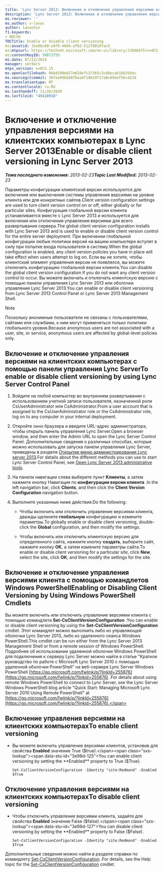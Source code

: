 ```yaml
---
title: 'Lync Server 2013: Включение и отключение управления версиями клиентов'
description: 'Lync Server 2013: Включение и отключение управления версиями клиентов.'
ms.reviewer: ''
ms.author: v-lanac
author: lanachin
f1.keywords:
- NOCSH
TOCTitle: Enable or disable client versioning
ms:assetid: 33a98cb9-a979-4bb6-afb2-512f601d7ac5
ms:mtpsurl: https://technet.microsoft.com/en-us/library/JJ898475(v=OCS.15)
ms:contentKeyID: 50873755
ms.date: 07/23/2014
manager: serdars
mtps_version: v=OCS.15
ms.openlocfilehash: 0bbd190e827e028efc37365c3cd8ecab16b35dac
ms.sourcegitcommit: 36fee89bb887bea4f18b19f17a8c69daf5bc423d
ms.translationtype: MT
ms.contentlocale: ru-RU
ms.lasthandoff: 11/26/2020
ms.locfileid: "49428918"
---
```

# <a name="enable-or-disable-client-versioning-in-lync-server-2013"></a><span data-ttu-id="3e98d-103">Включение и отключение управления версиями на клиентских компьютерах в Lync Server 2013</span><span class="sxs-lookup"><span data-stu-id="3e98d-103">Enable or disable client versioning in Lync Server 2013</span></span>

<div data-xmlns="http://www.w3.org/1999/xhtml">

<div class="topic" data-xmlns="http://www.w3.org/1999/xhtml" data-msxsl="urn:schemas-microsoft-com:xslt" data-cs="https://msdn.microsoft.com/">

<div data-asp="https://msdn2.microsoft.com/asp">



</div>

<div id="mainSection">

<div id="mainBody"><span data-ttu-id="3e98d-104">

<span> </span></span><span class="sxs-lookup"><span data-stu-id="3e98d-104">

<span> </span></span></span>

<span data-ttu-id="3e98d-105">_**Тема последнего изменения:** 2013-02-23_</span><span class="sxs-lookup"><span data-stu-id="3e98d-105">_**Topic Last Modified:** 2013-02-23_</span></span>

<span data-ttu-id="3e98d-106">Параметры конфигурации клиентской версии используются для включения или выключения системы управления версиями на уровне клиента или для конкретных сайтов.</span><span class="sxs-lookup"><span data-stu-id="3e98d-106">Client version configuration settings are used to turn client version control on or off, either globally or for particular sites.</span></span> <span data-ttu-id="3e98d-107">Конфигурация глобальной версии клиента устанавливается вместе с Lync Server 2013 и используется для включения или отключения управления версиями для всего развертывания сервера.</span><span class="sxs-lookup"><span data-stu-id="3e98d-107">The global client version configuration installs with Lync Server 2013 and is used to enable or disable client version control for the entire server deployment.</span></span> <span data-ttu-id="3e98d-108">При включении глобальной конфигурации любые политики версий на вашем компьютере вступят в силу при попытке входа пользователя в систему.</span><span class="sxs-lookup"><span data-stu-id="3e98d-108">When the global configuration is enabled, any client version policies you have in place will take effect when users attempt to log on.</span></span> <span data-ttu-id="3e98d-109">Если вы не хотите, чтобы клиентский элемент управления версии не появлялся, вы можете отключить конфигурацию глобальной версии клиента.</span><span class="sxs-lookup"><span data-stu-id="3e98d-109">You can disable the global client version configuration if you do not want any client version control to occur.</span></span> <span data-ttu-id="3e98d-110">Вы можете включать и отключать клиентскую версию с помощью панели управления Lync Server 2013 или оболочки управления Lync Server 2013.</span><span class="sxs-lookup"><span data-stu-id="3e98d-110">You can enable or disable client versioning from Lync Server 2013 Control Panel or Lync Server 2013 Management Shell.</span></span>

<div>


> [!NOTE]  
> <span data-ttu-id="3e98d-111">Поскольку анонимные пользователи не связаны с пользователями, сайтами или службами, к ним могут применяться только политики глобального уровня.</span><span class="sxs-lookup"><span data-stu-id="3e98d-111">Because anonymous users are not associated with a user, site, or service, anonymous users are affected by global-level policies only.</span></span>



</div>

<div>

## <a name="to-enable-or-disable-client-versioning-by-using-lync-server-control-panel"></a><span data-ttu-id="3e98d-112">Включение и отключение управления версиями на клиентских компьютерах с помощью панели управления Lync Server</span><span class="sxs-lookup"><span data-stu-id="3e98d-112">To enable or disable client versioning by using Lync Server Control Panel</span></span>

1.  <span data-ttu-id="3e98d-113">Войдите на любой компьютер во внутреннем развертывании с использованием учетной записи пользователя, назначенной роли CsUserAdministrator или CsAdministrator.</span><span class="sxs-lookup"><span data-stu-id="3e98d-113">From a user account that is assigned to the CsUserAdministrator role or the CsAdministrator role, log on to any computer in your internal deployment.</span></span>

2.  <span data-ttu-id="3e98d-114">Откройте окно браузера и введите URL-адрес администратора, чтобы открыть панель управления Lync Server.</span><span class="sxs-lookup"><span data-stu-id="3e98d-114">Open a browser window, and then enter the Admin URL to open the Lync Server Control Panel.</span></span> <span data-ttu-id="3e98d-115">Дополнительные сведения о различных способах, которые можно использовать для запуска панели управления Lync Server, приведены в разделе [Открытие меню администрирования Lync server 2013](lync-server-2013-open-lync-server-administrative-tools.md).</span><span class="sxs-lookup"><span data-stu-id="3e98d-115">For details about the different methods you can use to start Lync Server Control Panel, see [Open Lync Server 2013 administrative tools](lync-server-2013-open-lync-server-administrative-tools.md).</span></span>

3.  <span data-ttu-id="3e98d-116">На панели навигации слева выберите пункт **Клиенты**, а затем нажмите кнопку Навигация по **конфигурации версии клиента** .</span><span class="sxs-lookup"><span data-stu-id="3e98d-116">In the left navigation bar, click **Clients**, and then click the **Client Version Configuration** navigation button.</span></span>

4.  <span data-ttu-id="3e98d-117">Выполните указанные ниже действия.</span><span class="sxs-lookup"><span data-stu-id="3e98d-117">Do the following:</span></span>
    
      - <span data-ttu-id="3e98d-118">Чтобы включить или отключить управление версиями клиента, дважды щелкните **глобальную** конфигурацию и измените параметры.</span><span class="sxs-lookup"><span data-stu-id="3e98d-118">To globally enable or disable client versioning, double-click the **Global** configuration, and then modify the settings.</span></span>
    
      - <span data-ttu-id="3e98d-119">Чтобы включить или отключить клиентскую версию для определенного сайта, нажмите кнопку **создать**, выберите сайт, нажмите кнопку **ОК**, а затем измените параметры сайта.</span><span class="sxs-lookup"><span data-stu-id="3e98d-119">To enable or disable client versioning for a particular site, click **New**, select the site, click **OK**, and then modify the settings for the site.</span></span>

</div>

<div>

## <a name="enabling-or-disabling-client-versioning-by-using-windows-powershell-cmdlets"></a><span data-ttu-id="3e98d-120">Включение и отключение управления версиями клиента с помощью командлетов Windows PowerShell</span><span class="sxs-lookup"><span data-stu-id="3e98d-120">Enabling or Disabling Client Versioning by Using Windows PowerShell Cmdlets</span></span>

<span data-ttu-id="3e98d-121">Вы можете включить или отключить управление версиями клиента с помощью командлета **Set-CsClientVersionConfiguration** .</span><span class="sxs-lookup"><span data-stu-id="3e98d-121">You can enable or disable client versioning by using the **Set-CsClientVersionConfiguration** cmdlet.</span></span> <span data-ttu-id="3e98d-122">Этот командлет можно выполнить либо из управляющей оболочки Lync Server 2013, либо из удаленного сеанса Windows PowerShell.</span><span class="sxs-lookup"><span data-stu-id="3e98d-122">This cmdlet can be run either from the Lync Server 2013 Management Shell or from a remote session of Windows PowerShell.</span></span> <span data-ttu-id="3e98d-123">Подробнее об использовании удаленной оболочки Windows PowerShell для подключения к серверу Lync Server можно найти в статье "Краткое руководство по работе с Microsoft Lync Server 2010 с помощью удаленной оболочки PowerShell" на веб-сервере Lync Server Windows PowerShell [https://go.microsoft.com/fwlink/p/?linkId=255876](https://go.microsoft.com/fwlink/p/?linkid=255876) .</span><span class="sxs-lookup"><span data-stu-id="3e98d-123">For details about using remote Windows PowerShell to connect to Lync Server, see the Lync Server Windows PowerShell blog article "Quick Start: Managing Microsoft Lync Server 2010 Using Remote PowerShell" at [https://go.microsoft.com/fwlink/p/?linkId=255876](https://go.microsoft.com/fwlink/p/?linkid=255876).</span></span>

<div>

## <a name="to-enable-client-versioning"></a><span data-ttu-id="3e98d-124">Включение управления версиями на клиентских компьютерах</span><span class="sxs-lookup"><span data-stu-id="3e98d-124">To enable client versioning</span></span>

  - <span data-ttu-id="3e98d-125">Вы можете включить управление версиями клиентов, установив для свойства **Enabled** значение True ($true).</span><span class="sxs-lookup"><span data-stu-id="3e98d-125">You can enable client versioning by setting the **Enabled** property to True ($True).</span></span>
    
        Set-CsClientVersionConfiguration -Identity "site:Redmond" -Enabled $True

</div>

<div>

## <a name="to-disable-client-versioning"></a><span data-ttu-id="3e98d-126">Отключение управления версиями на клиентских компьютерах</span><span class="sxs-lookup"><span data-stu-id="3e98d-126">To disable client versioning</span></span>

  - <span data-ttu-id="3e98d-127">Чтобы отключить управление версиями клиента, задайте для свойства **Enabled** значение False ($false).</span><span class="sxs-lookup"><span data-stu-id="3e98d-127">You can disable client versioning by setting the **Enabled** property to False ($False).</span></span>
    
        Set-CsClientVersionConfiguration -Identity "site:Redmond" -Enabled $True

</div>

<span data-ttu-id="3e98d-128">Дополнительные сведения можно найти в разделе справки по командлету [Set-CsClientVersionConfiguration](https://docs.microsoft.com/powershell/module/skype/Set-CsClientVersionConfiguration) .</span><span class="sxs-lookup"><span data-stu-id="3e98d-128">For details, see the Help topic for the [Set-CsClientVersionConfiguration](https://docs.microsoft.com/powershell/module/skype/Set-CsClientVersionConfiguration) cmdlet.</span></span>

<span data-ttu-id="3e98d-129"></div>

</div>

<span> </span>

</div>

</div>

</span><span class="sxs-lookup"><span data-stu-id="3e98d-129"></div>

</div>

<span> </span>

</div>

</div>

</span></span></div>

